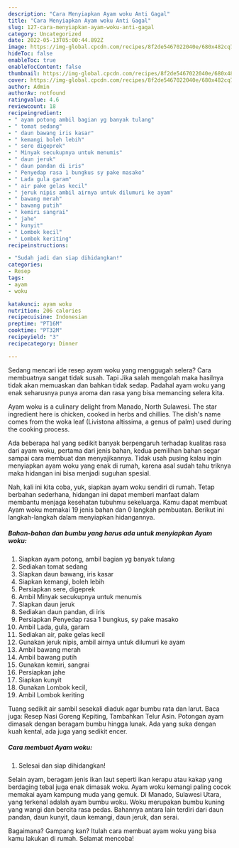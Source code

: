 ```yaml
---
description: "Cara Menyiapkan Ayam woku Anti Gagal"
title: "Cara Menyiapkan Ayam woku Anti Gagal"
slug: 127-cara-menyiapkan-ayam-woku-anti-gagal
category: Uncategorized
date: 2022-05-13T05:00:44.892Z
image: https://img-global.cpcdn.com/recipes/8f2de5467022040e/680x482cq70/ayam-woku-foto-resep-utama.jpg
hideToc: false
enableToc: true
enableTocContent: false
thumbnail: https://img-global.cpcdn.com/recipes/8f2de5467022040e/680x482cq70/ayam-woku-foto-resep-utama.jpg
cover: https://img-global.cpcdn.com/recipes/8f2de5467022040e/680x482cq70/ayam-woku-foto-resep-utama.jpg
author: Admin
authorAv: notfound
ratingvalue: 4.6
reviewcount: 18
recipeingredient:
- " ayam potong ambil bagian yg banyak tulang"
- " tomat sedang"
- " daun bawang iris kasar"
- " kemangi boleh lebih"
- " sere digeprek"
- " Minyak secukupnya untuk menumis"
- " daun jeruk"
- " daun pandan di iris"
- " Penyedap rasa 1 bungkus sy pake masako"
- " Lada gula garam"
- " air pake gelas kecil"
- " jeruk nipis ambil airnya untuk dilumuri ke ayam"
- " bawang merah"
- " bawang putih"
- " kemiri sangrai"
- " jahe"
- " kunyit"
- " Lombok kecil"
- " Lombok keriting"
recipeinstructions:

- "Sudah jadi dan siap dihidangkan!"
categories:
- Resep
tags:
- ayam
- woku

katakunci: ayam woku 
nutrition: 206 calories
recipecuisine: Indonesian
preptime: "PT16M"
cooktime: "PT32M"
recipeyield: "3"
recipecategory: Dinner

---
```



Sedang mencari ide resep ayam woku yang menggugah selera? Cara membuatnya sangat tidak susah. Tapi Jika salah mengolah maka hasilnya tidak akan memuaskan dan bahkan tidak sedap. Padahal ayam woku yang enak seharusnya punya aroma dan rasa yang bisa memancing selera kita.


Ayam woku is a culinary delight from Manado, North Sulawesi. The star ingredient here is chicken, cooked in herbs and chillies. The dish&#39;s name comes from the woka leaf (Livistona altissima, a genus of palm) used during the cooking process.

Ada beberapa hal yang sedikit banyak berpengaruh terhadap kualitas rasa dari ayam woku, pertama dari jenis bahan, kedua pemilihan bahan segar sampai cara membuat dan menyajikannya. Tidak usah pusing kalau ingin menyiapkan ayam woku yang enak di rumah, karena asal sudah tahu triknya maka hidangan ini bisa menjadi suguhan spesial.


Nah, kali ini kita coba, yuk, siapkan ayam woku sendiri di rumah. Tetap berbahan sederhana, hidangan ini dapat memberi manfaat dalam membantu menjaga kesehatan tubuhmu sekeluarga. Kamu dapat membuat Ayam woku memakai 19 jenis bahan dan 0 langkah pembuatan. Berikut ini langkah-langkah dalam menyiapkan hidangannya.

<!--inarticleads1-->

##### Bahan-bahan dan bumbu yang harus ada untuk menyiapkan Ayam woku:

1. Siapkan  ayam potong, ambil bagian yg banyak tulang
1. Sediakan  tomat sedang
1. Siapkan  daun bawang, iris kasar
1. Siapkan  kemangi, boleh lebih
1. Persiapkan  sere, digeprek
1. Ambil  Minyak secukupnya untuk menumis
1. Siapkan  daun jeruk
1. Sediakan  daun pandan, di iris
1. Persiapkan  Penyedap rasa 1 bungkus, sy pake masako
1. Ambil  Lada, gula, garam
1. Sediakan  air, pake gelas kecil
1. Gunakan  jeruk nipis, ambil airnya untuk dilumuri ke ayam
1. Ambil  bawang merah
1. Ambil  bawang putih
1. Gunakan  kemiri, sangrai
1. Persiapkan  jahe
1. Siapkan  kunyit
1. Gunakan  Lombok kecil,
1. Ambil  Lombok keriting


Tuang sedikit air sambil sesekali diaduk agar bumbu rata dan larut. Baca juga: Resep Nasi Goreng Kepiting, Tambahkan Telur Asin. Potongan ayam dimasak dengan beragam bumbu hingga lunak. Ada yang suka dengan kuah kental, ada juga yang sedikit encer. 

<!--inarticleads2-->

##### Cara membuat Ayam woku:


1. Selesai dan siap dihidangkan!

Selain ayam, beragam jenis ikan laut seperti ikan kerapu atau kakap yang berdaging tebal juga enak dimasak woku. Ayam woku kemangi paling cocok memakai ayam kampung muda yang gemuk. Di Manado, Sulawesi Utara, yang terkenal adalah ayam bumbu woku. Woku merupakan bumbu kuning yang wangi dan bercita rasa pedas. Bahannya antara lain terdiri dari daun pandan, daun kunyit, daun kemangi, daun jeruk, dan serai. 

Bagaimana? Gampang kan? Itulah cara membuat ayam woku yang bisa kamu lakukan di rumah. Selamat mencoba!
